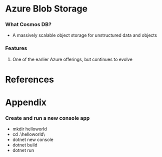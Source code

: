 # Azure Blob Storage

### What Cosmos DB?
- A massively scalable object storage for unstructured data and objects

### Features
1. One of the earlier Azure offerings, but continues to evolve


# References



# Appendix

### Create and run a new console app
- mkdir helloworld
- cd .\helloworld\
- dotnet new console
- dotnet build
- dotnet run